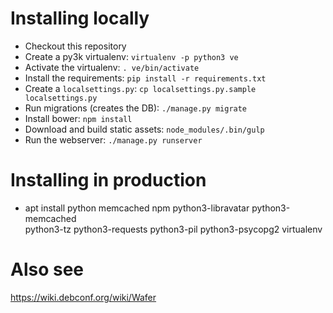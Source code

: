 # Installing locally

* Checkout this repository
* Create a py3k virtualenv: `virtualenv -p python3 ve`
* Activate the virtualenv: `. ve/bin/activate`
* Install the requirements: `pip install -r requirements.txt`
* Create a `localsettings.py`: `cp localsettings.py.sample localsettings.py`
* Run migrations (creates the DB): `./manage.py migrate`
* Install bower: `npm install`
* Download and build static assets: `node_modules/.bin/gulp`
* Run the webserver: `./manage.py runserver`

# Installing in production
* apt install python memcached npm python3-libravatar python3-memcached \
  python3-tz python3-requests python3-pil python3-psycopg2 virtualenv

# Also see

https://wiki.debconf.org/wiki/Wafer
